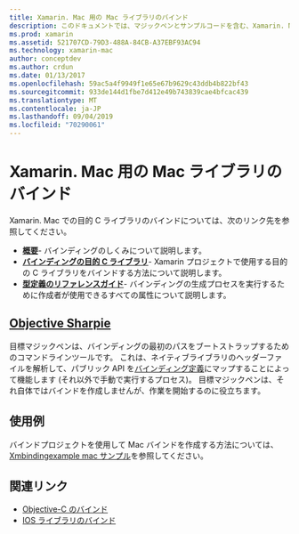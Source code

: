 ```yaml
---
title: Xamarin. Mac 用の Mac ライブラリのバインド
description: このドキュメントでは、マジックペンとサンプルコードを含む、Xamarin. Mac アプリケーションでの C のバインドの使用方法について説明しているガイドにリンクしています。
ms.prod: xamarin
ms.assetid: 521707CD-79D3-488A-84CB-A37EBF93AC94
ms.technology: xamarin-mac
author: conceptdev
ms.author: crdun
ms.date: 01/13/2017
ms.openlocfilehash: 59ac5a4f9949f1e65e67b9629c43ddb4b822bf43
ms.sourcegitcommit: 933de144d1fbe7d412e49b743839cae4bfcac439
ms.translationtype: MT
ms.contentlocale: ja-JP
ms.lasthandoff: 09/04/2019
ms.locfileid: "70290061"
---
```

# <a name="binding-mac-libraries-for-xamarinmac"></a>Xamarin. Mac 用の Mac ライブラリのバインド

Xamarin. Mac での目的 C ライブラリのバインドについては、次のリンク先を参照してください。

- [**概要**](~/cross-platform/macios/binding/overview.md)-
  バインディングのしくみについて説明します。
- [**バインディングの目的 C ライブラリ**](~/cross-platform/macios/binding/objective-c-libraries.md)-
  Xamarin プロジェクトで使用する目的の C ライブラリをバインドする方法について説明します。
- [**型定義のリファレンスガイド**](~/cross-platform/macios/binding/binding-types-reference.md)-
  バインディングの生成プロセスを実行するために作成者が使用できるすべての属性について説明します。

## <a name="objective-sharpiecross-platformmaciosbindingobjective-sharpieindexmd"></a>[Objective Sharpie](~/cross-platform/macios/binding/objective-sharpie/index.md)

目標マジックペンは、バインディングの最初のパスをブートストラップするためのコマンドラインツールです。
これは、ネイティブライブラリのヘッダーファイルを解析して、パブリック API を[バインディング定義](~/cross-platform/macios/binding/binding-types-reference.md)にマップすることによって機能します (それ以外で手動で実行するプロセス)。 目標マジックペンは、それ自体ではバインドを作成しませんが、作業を開始するのに役立ちます。

## <a name="examples"></a>使用例

バインドプロジェクトを使用して Mac バインドを作成する方法については、 [Xmbindingexample mac サンプル](https://github.com/xamarin/mac-samples/tree/master/XMBindingExample)を参照してください。

## <a name="related-links"></a>関連リンク

- [Objective-C のバインド](~/cross-platform/macios/binding/index.md)
- [IOS ライブラリのバインド](~/ios/platform/binding-objective-c/index.md)

